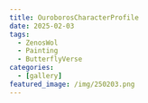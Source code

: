 ```yaml
---
title: OuroborosCharacterProfile
date: 2025-02-03
tags:
  - ZenosWol
  - Painting
  - ButterflyVerse
categories:
  - [gallery]
featured_image: /img/250203.png
---
```

